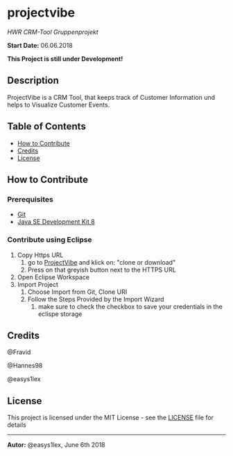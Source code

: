 # projectvibe
*HWR CRM-Tool Gruppenprojekt*

**Start Date:**  06.06.2018

**This Project is still under Development!**

## Description

ProjectVibe is a CRM Tool, that keeps track of Customer Information und helps to Visualize Customer Events.

## Table of Contents

 - [How to Contribute](#how-to-contribute)
 - [Credits](#credits)
 - [License](#license)

## How to Contribute

### Prerequisites

* [Git](https://git-scm.com/)
* [Java SE Development Kit 8](http://www.oracle.com/technetwork/java/javase/downloads/index.html)

### Contribute using Eclipse

1. Copy Https URL
    1. go to [ProjectVibe](https://github.com/easys1lex/projectvibe) and klick on: "clone or download"
    1. Press on that greyish button next to the HTTPS URL
1. Open Eclipse Workspace
1. Import Project
    1. Choose Import from Git, Clone URI
    1. Follow the Steps Provided by the Import Wizard
        1. make sure to check the checkbox to save your credentials in the eclispe storage

## Credits

 @Fravid
 
 @Hannes98
 
 @easys1lex
 
## License
This project is licensed under the MIT License - see the [LICENSE](LICENSE) file for details

---

**Autor:** @easys1lex, June 6th 2018 <br>

